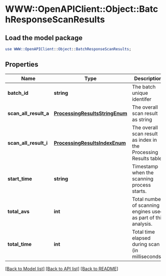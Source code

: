 # WWW::OpenAPIClient::Object::BatchResponseScanResults

## Load the model package
```perl
use WWW::OpenAPIClient::Object::BatchResponseScanResults;
```

## Properties
Name | Type | Description | Notes
------------ | ------------- | ------------- | -------------
**batch_id** | **string** | The batch unique identifer | [optional] 
**scan_all_result_a** | [**ProcessingResultsStringEnum**](ProcessingResultsStringEnum.md) | The overall scan result as string | [optional] 
**scan_all_result_i** | [**ProcessingResultsIndexEnum**](ProcessingResultsIndexEnum.md) | The overall scan result as index in the Processing Results table. | [optional] 
**start_time** | **string** | Timestamp when the scanning process starts. | [optional] 
**total_avs** | **int** | Total number of scanning engines used as part of this analysis. | [optional] 
**total_time** | **int** | Total time elapsed during scan (in milliseconds). | [optional] 

[[Back to Model list]](../README.md#documentation-for-models) [[Back to API list]](../README.md#documentation-for-api-endpoints) [[Back to README]](../README.md)


